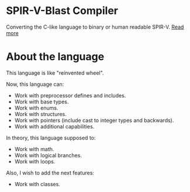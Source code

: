 # SPIR-V-Blast Compiler
Converting the C-like language to binary or human readable SPIR-V. [Read more](LANGUAGE.md)
# About the language
This language is like "reinvented wheel".

Now, this language can:
 * Work with preprocessor defines and includes.
 * Work with base types.
 * Work with enums.
 * Work with structures.
 * Work with pointers (include cast to integer types and backwards).
 * Work with additional capabilities.

In theory, this language supposed to:
 * Work with math.
 * Work with logical branches.
 * Work with loops.

Also, I wish to add the next features:
 * Work with classes.
